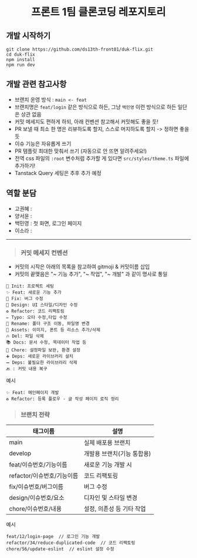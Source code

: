 # <div align="center"> 프론트 1팀 클론코딩 레포지토리 </div>

## 개발 시작하기

```
git clone https://github.com/ds13th-front01/duk-flix.git
cd duk-flix
npm install
npm run dev
```


## 개발 관련 참고사항
- 브랜치 운영 방식 : `main <- feat`
- 브랜치명은 `feat/login` 같은 방식으로 하든, 그냥 `백민영` 이런 방식으로 하든 일단은 상관 없음
- 커밋 메세지도 편하게 하되, 아래 컨벤션 참고해서 커밋해도 좋을 듯!
- PR 보낼 때 최소 한 명은 리뷰하도록 할지, 스스로 머지하도록 할지 -> 정하면 좋을 듯
- 이슈 기능은 자유롭게 쓰기
- PR 템플릿 최대한 맞춰서 쓰기 (자동으로 안 뜨면 알려주세요!)
- 전역 css 파일의 `:root` 변수처럼 추가할 게 있다면 `src/styles/theme.ts` 파일에 추가하기!
- Tanstack Query 세팅은 추후 추가 예정 


## 역할 분담
- 고권혜 :
- 양서윤 :
- 백민영 : 첫 화면, 로그인 페이지
- 이소라 :


---

> ### 커밋 메세지 컨벤션
- 커밋의 시작은 아래의 목록을 참고하여 gitmoji & 커밋이름 삽입
- 커밋의 끝맺음은 "~ 기능 추가", "~ 작업", "~ 개발" 과 같이 명사로 통일
```
🎉 Init: 프로젝트 세팅
✨ Feat: 새로운 기능 추가
🐛 Fix: 버그 수정
🎨 Design: UI 스타일/디자인 수정
♻️ Refactor: 코드 리팩토링
✏️ Typo: 오타 수정,타입 수정
🚚 Rename: 폴더 구조 이동, 파일명 변경
🍱 Assets: 이미지, 폰트 등 리소스 추가/삭제
🔥 Del: 파일 삭제
📚 Docs: 문서 수정, 목데이터 작업 등
🔧 Chore: 설정파일 보완, 환경 설정
➕ Deps: 새로운 라이브러리 설치
➖ Deps: 불필요한 라이브러리 삭제
🔙 : 커밋 내용 복구
```
예시
```
✨ Feat: 메인페이지 개발
♻️ Refactor: 등록 플로우 - 글 작성 페이지 로직 정리
```


> ### 브랜치 전략
|태그이름|설명|
|--------|-------|
|main|실제 배포용 브랜치|
|develop|개발용 브랜치(기능 통합용)|
|feat/이슈번호/기능이름|새로운 기능 개발 시|
|refactor/이슈번호/기능이름|코드 리팩토링|
|fix/이슈번호/버그이름|버그 수정|
|design/이슈번호/요소|디자인 및 스타일 변경|
|chore/이슈번호/내용|설정, 의존성 등 기타 작업|

예시
```
feat/12/login-page  // 로그인 기능 개발
refactor/34/reduce-duplicated-code  // 코드 리팩토링
chore/56/update-eslint  // eslint 설정 수정
```
